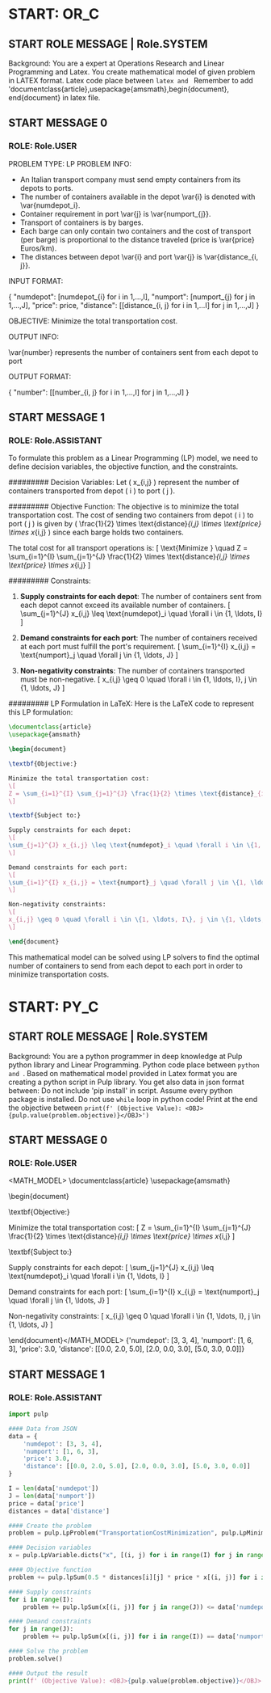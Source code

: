 # START: OR_C 
## START ROLE MESSAGE | Role.SYSTEM 
Background: You are a expert at Operations Research and Linear Programming and Latex. You create mathematical model of given problem in LATEX format. Latex code place between ```latex and ``` Remember to add 'documentclass{article},usepackage{amsmath},begin{document}, end{document} in latex file. 
## START MESSAGE 0 
### ROLE: Role.USER
<DESCRIPTION>
PROBLEM TYPE: LP
PROBLEM INFO:

- An Italian transport company must send empty containers from its depots to ports. 
- The number of containers available in the depot \var{i} is denoted with \var{numdepot_i}. 
- Container requirement in port \var{j} is \var{numport_{j}}. 
- Transport of containers is by barges. 
- Each barge can only contain two containers and the cost of transport (per barge) is proportional to the distance traveled (price is \var{price} Euros/km).
- The distances between depot \var{i} and port \var{j} is \var{distance_{i, j}}.

INPUT FORMAT:

{
	"numdepot": [numdepot_{i} for i in 1,...,I],
	"numport": [numport_{j} for j in 1,...,J],
	"price": price,
	"distance": [[distance_{i, j} for i in 1,...I] for j in 1,...,J]
}


OBJECTIVE: Minimize the total transportation cost.

OUTPUT INFO:

\var{number} represents the number of containers sent from each depot to port

OUTPUT FORMAT:

{
	"number": [[number_{i, j} for i in 1,...,I] for j in 1,...,J]
}
</DESCRIPTION>


## START MESSAGE 1 
### ROLE: Role.ASSISTANT
To formulate this problem as a Linear Programming (LP) model, we need to define decision variables, the objective function, and the constraints.

######### Decision Variables:
Let \( x_{i,j} \) represent the number of containers transported from depot \( i \) to port \( j \).

######### Objective Function:
The objective is to minimize the total transportation cost. The cost of sending two containers from depot \( i \) to port \( j \) is given by \( \frac{1}{2} \times \text{distance}_{i,j} \times \text{price} \times x_{i,j} \) since each barge holds two containers.

The total cost for all transport operations is:
\[
\text{Minimize } \quad Z = \sum_{i=1}^{I} \sum_{j=1}^{J} \frac{1}{2} \times \text{distance}_{i,j} \times \text{price} \times x_{i,j}
\]

######### Constraints:
1. **Supply constraints for each depot**: The number of containers sent from each depot cannot exceed its available number of containers.
   \[
   \sum_{j=1}^{J} x_{i,j} \leq \text{numdepot}_i \quad \forall i \in \{1, \ldots, I\}
   \]

2. **Demand constraints for each port**: The number of containers received at each port must fulfill the port's requirement.
   \[
   \sum_{i=1}^{I} x_{i,j} = \text{numport}_j \quad \forall j \in \{1, \ldots, J\}
   \]

3. **Non-negativity constraints**: The number of containers transported must be non-negative.
   \[
   x_{i,j} \geq 0 \quad \forall i \in \{1, \ldots, I\}, j \in \{1, \ldots, J\}
   \]

######### LP Formulation in LaTeX:
Here is the LaTeX code to represent this LP formulation:

```latex
\documentclass{article}
\usepackage{amsmath}

\begin{document}

\textbf{Objective:}

Minimize the total transportation cost:
\[
Z = \sum_{i=1}^{I} \sum_{j=1}^{J} \frac{1}{2} \times \text{distance}_{i,j} \times \text{price} \times x_{i,j}
\]

\textbf{Subject to:}

Supply constraints for each depot:
\[
\sum_{j=1}^{J} x_{i,j} \leq \text{numdepot}_i \quad \forall i \in \{1, \ldots, I\}
\]

Demand constraints for each port:
\[
\sum_{i=1}^{I} x_{i,j} = \text{numport}_j \quad \forall j \in \{1, \ldots, J\}
\]

Non-negativity constraints:
\[
x_{i,j} \geq 0 \quad \forall i \in \{1, \ldots, I\}, j \in \{1, \ldots, J\}
\]

\end{document}
```

This mathematical model can be solved using LP solvers to find the optimal number of containers to send from each depot to each port in order to minimize transportation costs.

# START: PY_C 
## START ROLE MESSAGE | Role.SYSTEM 
Background: You are a python programmer in deep knowledge at Pulp python library and Linear Programming. Python code place between ```python and ```. Based on mathematical model provided in Latex format you are creating a python script in Pulp library. You get also data in json format between: <DATA></DATA> Do not include 'pip install' in script. Assume every python package is installed. Do not use `while` loop in python code! Print at the end the objective between <OBJ></OBJ> `print(f' (Objective Value): <OBJ>{pulp.value(problem.objective)}</OBJ>')` 
## START MESSAGE 0 
### ROLE: Role.USER
<MATH_MODEL>
\documentclass{article}
\usepackage{amsmath}

\begin{document}

\textbf{Objective:}

Minimize the total transportation cost:
\[
Z = \sum_{i=1}^{I} \sum_{j=1}^{J} \frac{1}{2} \times \text{distance}_{i,j} \times \text{price} \times x_{i,j}
\]

\textbf{Subject to:}

Supply constraints for each depot:
\[
\sum_{j=1}^{J} x_{i,j} \leq \text{numdepot}_i \quad \forall i \in \{1, \ldots, I\}
\]

Demand constraints for each port:
\[
\sum_{i=1}^{I} x_{i,j} = \text{numport}_j \quad \forall j \in \{1, \ldots, J\}
\]

Non-negativity constraints:
\[
x_{i,j} \geq 0 \quad \forall i \in \{1, \ldots, I\}, j \in \{1, \ldots, J\}
\]

\end{document}</MATH_MODEL>
<DATA>
{'numdepot': [3, 3, 4], 'numport': [1, 6, 3], 'price': 3.0, 'distance': [[0.0, 2.0, 5.0], [2.0, 0.0, 3.0], [5.0, 3.0, 0.0]]}</DATA>


## START MESSAGE 1 
### ROLE: Role.ASSISTANT
```python
import pulp

#### Data from JSON
data = {
    'numdepot': [3, 3, 4], 
    'numport': [1, 6, 3], 
    'price': 3.0, 
    'distance': [[0.0, 2.0, 5.0], [2.0, 0.0, 3.0], [5.0, 3.0, 0.0]]
}

I = len(data['numdepot'])
J = len(data['numport'])
price = data['price']
distances = data['distance']

#### Create the problem
problem = pulp.LpProblem("TransportationCostMinimization", pulp.LpMinimize)

#### Decision variables
x = pulp.LpVariable.dicts("x", [(i, j) for i in range(I) for j in range(J)], lowBound=0, cat='Continuous')

#### Objective function
problem += pulp.lpSum(0.5 * distances[i][j] * price * x[(i, j)] for i in range(I) for j in range(J))

#### Supply constraints
for i in range(I):
    problem += pulp.lpSum(x[(i, j)] for j in range(J)) <= data['numdepot'][i]

#### Demand constraints
for j in range(J):
    problem += pulp.lpSum(x[(i, j)] for i in range(I)) == data['numport'][j]

#### Solve the problem
problem.solve()

#### Output the result
print(f' (Objective Value): <OBJ>{pulp.value(problem.objective)}</OBJ>')
```

